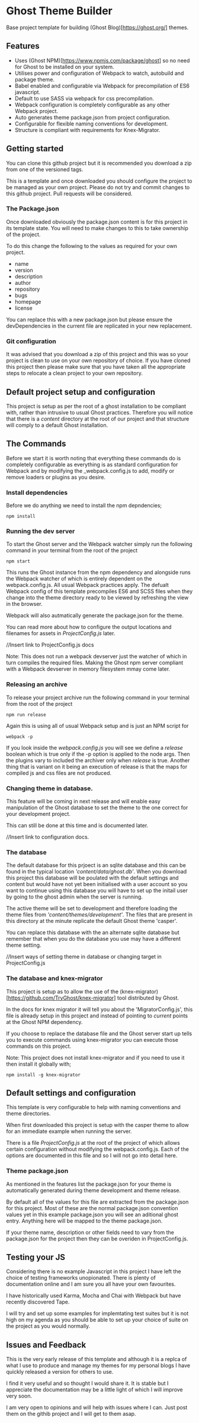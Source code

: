 # Ghost Theme Builder

Base project template for building (Ghost Blog)[https://ghost.org/] themes.

## Features

* Uses (Ghost NPM)[https://www.npmjs.com/package/ghost] so no need for Ghost to be installed on your system.
* Utilises power and configuration of Webpack to watch, autobuild and package theme.
* Babel enabled and configurable via Webpack for precompilation of ES6 javascript.
* Default to use SASS via webpack for css precompilation.
* Webpack configuration is completely configurable as any other Webpack project.
* Auto generates theme package.json from project configuration.
* Configurable for flexible naming conventions for development.
* Structure is compliant with requirements for Knex-Migrator.

## Getting started

You can clone this github project but it is recommended you download a zip from one of the versioned tags.

This is a template and once downloaded you should configure the project to be managed as your own project.
Please do not try and commit changes to this github project. Pull requests will be considered.

### The Package.json

Once downloaded obviously the package.json content is for this project in its template state. You will need to make changes to this to take ownership of the project.

To do this change the following to the values as required for your own project.

* name
* version
* description
* author
* repository
* bugs
* homepage
* license

You can replace this with a new package.json but please ensure the devDependencies in the current file are replicated in your new replacement.

### Git configuration

It was advised that you download a zip of this project and this was so your project is clean to use on your own repository of choice. If you have cloned this project then please make sure that you have taken all the appropriate steps to relocate a clean project to your own repository.


## Default project setup and configuration

This project is setup as per the root of a ghost installation to be compliant with, rather than intrusive to usual Ghost practices. Therefore you will notice that there is a _content_ directory at the root of our project and that structure will comply to a default Ghost installation.

## The Commands

Before we start it is worth noting that everything these commands do is completely configurable as everything is as standard configuration for Webpack and by modifying the _webpack.config.js to add, modify or remove loaders or plugins as you desire.

### Install dependencies

Before we do anything we need to install the npm depndencies;

```
npm install
```

### Running the dev server

To start the Ghost server and the Webpack watcher simply run the following command in your terminal from the root of the project

```
npm start
```

This runs the Ghost instance from the npm dependency and alongside runs the Webpack watcher of which is entirely dependent on the webpack.config.js. All usual Webpack practices apply. The defualt Webpack config of this template precompiles ES6 and SCSS files when they change into the theme directory ready to be viewed by refreshing the view in the browser.

Webpack will also autmatically generate the package.json for the theme.

You can read more about how to configure the output locations and filenames for assets in _ProjectConfig.js_ later.

//Insert link to ProjectConfig.js docs

Note: This does not run a webpack devserver just the watcher of which in turn compiles the required files. Making the Ghost npm server compliant with a Webpack devserver in memory filesystem mmay come later.


### Releasing an archive

To release your project archive run the following command in your terminal from the root of the project

```
npm run release
```

Again this is using all of usual Webpack setup and is just an NPM script for

```
webpack -p
```

If you look inside the _webpack.config.js_ you will see we define a _release_ boolean which is true only if the -p option is applied to the node args. Then the plugins vary to included the archiver only when _release_ is true. Another thing that is variant on it being an execution of release is that the maps for compiled js and css files are not produced.

### Changing theme in database.

This feature will be coming in next release and will enable easy manipulation of the Ghost database to set the theme to the one correct for your development project.

This can still be done at this time and is documented later.

//Insert link to configuration docs.

### The database

The default database for this prjoect is an sqlite database and this can be found in the typical location _'content/data/ghost.db'_. When you download this project this database will be poulated with the default settings and content but would have not yet been initialised with a user account so you want to continue using this database you will have to set up the initail user by going to the ghost admin when the server is running.

The active theme will be set to development and therefore loading the theme files from _'content/themes/development'_. The files that are present in this directory at the minute replicate the default Ghost theme 'casper'.

You can replace this database with the an alternate sqlite database but remember that when you do the database you use may have a different theme setting.

//Insert ways of setting theme in database or changing target in ProjectConfig.js


### The database and knex-migrator

This project is setup as to allow the use of the (knex-migrator)[https://github.com/TryGhost/knex-migrator] tool distributed by Ghost.

In the docs for knex migrator it will tell you about the 'MigratorConfig.js', this file is already setup in this project and instead of pointing to _current_ points at the Ghost NPM dependency.

If you choose to replace the database file and the Ghost server start up tells you to execute commands using knex-migrator you can execute those commands on this project.

Note: This project does not install knex-migrator and if you need to use it then install it globally with;

```
npm install -g knex-migrator
```

## Default settings and configuration

This template is very configurable to help with naming conventions and theme directories.

When first downloaded this project is setup with the casper theme to allow for an immediate example when running the server.

There is a file _ProjectConfig.js_ at the root of the project of which allows certain configuration without modifying the webpack.config.js. Each of the options are documented in this file and so I will not go into detail here.


### Theme package.json

As mentioned in the features list the package.json for your theme is automatically generated during theme development and theme release.

By default all of the values for this file are extracted from the package.json for this project.
Most of these are the normal package.json convention values yet in this example package.json you will see an aditional ghost entry. Anything here will be mapped to the theme package.json.

If your theme name, description or other fields need to vary from the package.json for the project then they can be overiden in ProjectConfig.js.


## Testing your JS

Considering there is no example Javascript in this project I have left the choice of testing frameworks unopionated. There is plenty of documentation online and I am sure you all have your own favourites.

I have historically used Karma, Mocha and Chai with Webpack but have recently discovered Tape.

I will try and set up some examples for implemtating test suites but it is not high on my agenda as you should be able to set up your choice of suite on the project as you would normally.


## Issues and Feedback

This is the very early release of this template and although it is a replca of what I use to produce and manage my themes for my personal blogs I have quickly released a version for others to use.

I find it very useful and so thought I would share it. It is stable but I appreciate the documentation may be a little light of which I will improve very soon.

I am very open to opinions and will help with issues where I can. Just post them on the githib project and I will get to them asap.

